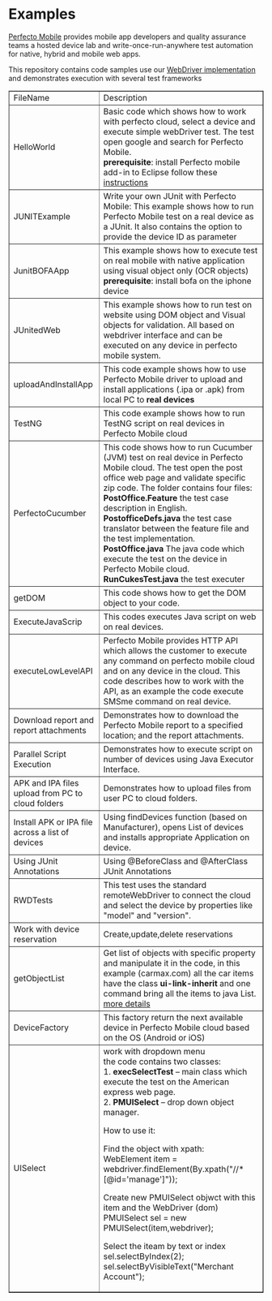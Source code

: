 Examples
========

<a href="http://www.perfectomobile.com/">Perfecto Mobile</a> provides mobile app developers and quality assurance teams a hosted device lab and write-once-run-anywhere test automation for native, hybrid and mobile web apps. 

This repository contains code samples use our <a href="http://help.perfectomobile.com/article/AA-02326/">WebDriver implementation</a> and demonstrates execution with several test frameworks

<table border="1">
<tr>
<td>FileName</td>
<td>Description</td>
</tr>
<tr>
<td>HelloWorld</td>
<td>
Basic code which shows how to work with perfecto cloud, select a device and execute simple webDriver test.
The test open google and search for Perfecto Mobile.
    <br><b>prerequisite</b>: install Perfecto mobile add-in to Eclipse follow these <a href="http://help.perfectomobile.com/article/AA-02275/259/Guides-Documentation/Selenium/MobileCloud-WebDriver-MobileCloud-for-Eclipse-December-2013.html/">instructions</a>
 
</td>
</tr>
<tr>
<td>JUNITExample</td>
<td>
    Write your own JUnit with Perfecto Mobile:
    This example shows how to run Perfecto Mobile test on a real device as a JUnit.
    It also contains the option to provide the device ID as parameter
</td>
</tr>
<tr>
<td>JunitBOFAApp</td>
<td>
    This example shows how to execute test on real mobile with native application using visual object only (OCR objects)
    <br><b>prerequisite</b>: install bofa on the iphone device
</td>
</tr>
<tr>
<td>JUnitedWeb</td>
<td>
    This example shows how to run test on website using DOM object and Visual objects for validation. All based on webdriver interface and can be executed on any device in perfecto mobile system.
</td>
</tr>
<tr>
<td>uploadAndInstallApp</td>
<td>
    This code example shows how to use Perfecto Mobile driver to upload and install applications (.ipa or .apk) from local PC to <b>real devices</b> 
</td>
</tr>
<tr>
<td>TestNG</td>
<td>
    This code example shows how to run TestNG script on real devices in Perfecto Mobile cloud
</tr>
<tr>
<td>PerfectoCucumber</td>
<td>
    This code shows how to run Cucumber (JVM) test on real device in Perfecto Mobile cloud.
    The test open the post office web page and validate specific zip code.  
    The folder contains four files:<br>
    <b>PostOffice.Feature</b> the test case description in English. <br>
    <b>PostofficeDefs.java</b> the test case translator between the feature file and the test implementation. <br>
    <b>PostOffice.java</b> The java code which execute the test on the device in Perfecto Mobile cloud. <br>
    <b>RunCukesTest.java</b> the test executer  
</tr>
 <tr>
<td>getDOM</td>
<td>
    This code shows how to get the DOM object to your code.
</tr>
 <tr>
<td>ExecuteJavaScrip</td>
<td>
    This codes executes Java script on web on real devices.
</tr>
<td>executeLowLevelAPI </td>
<td>
    Perfecto Mobile provides HTTP API which allows the customer to execute any command on perfecto mobile cloud and on any device in the cloud.
    This code describes how to work with the API, as an example the code execute SMSme command on real device.
</td>    
</tr>
<tr>
<td> Download report and report attachments</td>
<td>
    Demonstrates how to download the Perfecto Mobile report to a specified location; and the report attachments.
</td>
</tr>
<tr>
<td> Parallel Script Execution</td>
<td>
    Demonstrates how to execute script on number of devices using Java Executor Interface.  
</td>
</tr>
<tr>
<td> APK and IPA files upload from PC to cloud folders</td>
<td>
    Demonstrates how to upload files from user PC to cloud folders.   
</td>
</tr>
<td> Install APK or IPA file across a list of devices</td>
<td>
    Using findDevices function (based on Manufacturer), opens List of devices and installs appropriate Application on device.   
</td>
</tr>
<tr>
<td> Using JUnit Annotations</td>
<td>
    Using @BeforeClass and @AfterClass JUnit Annotations
</td>
</tr>

<tr>
<td>RWDTests</td>
<td>
	This test uses the standard remoteWebDriver to connect the cloud and select the device by properties like "model" and "version".
</td>
</tr>

<tr>
<td> Work with device reservation</td>
<td>
   Create,update,delete reservations
</td>
</tr>
<tr>
<td> getObjectList</td>
<td>
Get list of objects with specific property and manipulate it in the code, in this example (carmax.com) all the car items have the class <b>ui-link-inherit</b> and one command bring all the items to java List.
 <a href="http://blog.perfectomobile.com/2014/03/20/1872/">more details</a>
</td>
</tr>
<tr>
<td>DeviceFactory</td>
<td>
This factory return the next available device in Perfecto Mobile cloud based on the OS (Android or iOS)
</td>
</tr>
<tr>
<td>UISelect</td>
<td>
work with dropdown menu<br> 
the code contains two classes:<br>
1.	<b>execSelectTest</b> – main class which execute the test on the American express web page.<br>
2.	<b>PMUISelect</b> – drop down object manager.<br>

How to use it:<br>

Find the object with xpath:<br>
WebElement item  = webdriver.findElement(By.xpath("//*[@id='manage']"));<br>

Create new PMUISelect objwct with this item and the WebDriver (dom) <br>
PMUISelect sel = new PMUISelect(item,webdriver);<br>

Select the iteam by text or index <br>
	sel.selectByIndex(2);<br>
	sel.selectByVisibleText("Merchant Account");<br>
</td>
</tr>


</table>
